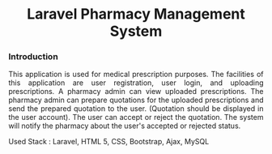 <h1 align="center">Laravel Pharmacy Management System</h1>

### Introduction

<p align="justify">This application is used for medical prescription purposes. The facilities of this application are user registration, user login, and uploading prescriptions. A pharmacy admin can view uploaded prescriptions. The pharmacy admin can prepare quotations for the uploaded prescriptions and send the prepared quotation to the user. (Quotation should be displayed in the user account). The user can accept or reject the quotation. The system will notify the pharmacy about the user's accepted or rejected status.</p>



<p>Used Stack : Laravel, HTML 5, CSS, Bootstrap, Ajax, MySQL </p>

